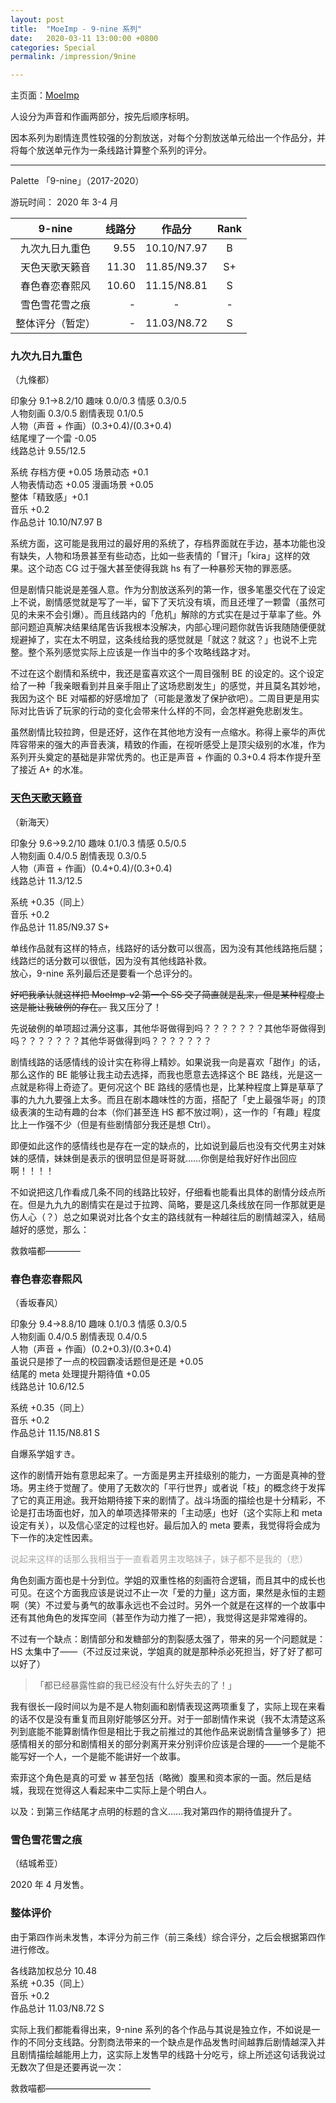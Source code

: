 ```yaml
---
layout: post
title:  "MoeImp - 9-nine 系列"
date:   2020-03-11 13:00:00 +0800
categories: Special
permalink: /impression/9nine

---
```


主页面：[MoeImp](http://yoro.xyz/impression)

人设分为声音和作画两部分，按先后顺序标明。

因本系列为剧情连贯性较强的分割放送，对每个分割放送单元给出一个作品分，并将每个放送单元作为一条线路计算整个系列的评分。

---

Palette 「9-nine」（2017-2020）

游玩时间： 2020 年 3-4 月

| 9-nine | 线路分  |   作品分 | Rank |
| :---------------: | ---: | :---------: | :--: |
| 九次九日九重色 | 9.55 | 10.10/N7.97 |  B  |
| 天色天歌天籁音 | 11.30 | 11.85/N9.37 |  S+  |
| 春色春恋春熙风 | 10.60 | 11.15/N8.81 |  S  |
| 雪色雪花雪之痕 | - | - |  -   |
| 整体评分（暂定） | - | 11.03/N8.72 |  S  |

### 九次九日九重色

（九條都）

印象分 9.1→8.2/10 趣味 0.0/0.3 情感 0.3/0.5<br />
人物刻画 0.3/0.5 剧情表现 0.1/0.5<br />
人物（声音 + 作画）(0.3+0.4)/(0.3+0.4)<br />
结尾埋了一个雷 -0.05<br />
线路总计 9.55/12.5

系统 存档方便 +0.05 场景动态 +0.1 <br />
人物表情动态 +0.05 漫画场景 +0.05<br />
整体「精致感」+0.1<br />
音乐 +0.2<br />
作品总计 10.10/N7.97 B

系统方面，这可能是我用过的最好用的系统了，存档界面就在手边，基本功能也没有缺失，人物和场景甚至有些动态，比如一些表情的「冒汗」「kira」这样的效果。这个动态 CG 过于强大甚至使得我跳 hs 有了一种暴殄天物的罪恶感。

但是剧情只能说是差强人意。作为分割放送系列的第一作，很多笔墨交代在了设定上不说，剧情感觉就是写了一半，留下了天坑没有填，而且还埋了一颗雷（虽然可见的未来不会引爆）。而且线路内的「危机」解除的方式实在是过于草率了些。外部问题迫真解决结果结尾告诉我根本没解决，内部心理问题你就告诉我随随便便就规避掉了，实在太不明显，这条线给我的感觉就是「就这？就这？」也说不上完整。整个系列感觉实际上应该是一作当中的多个攻略线路才对。

不过在这个剧情和系统中，我还是蛮喜欢这个一周目强制 BE 的设定的。这个设定给了一种「我亲眼看到并且亲手阻止了这场悲剧发生」的感觉，并且莫名其妙地，我因为这个 BE 对喵都的好感增加了（可能是激发了保护欲吧）。二周目更是用实际对比告诉了玩家的行动的变化会带来什么样的不同，会怎样避免悲剧发生。

虽然剧情比较拉跨，但是还好，这作在其他地方没有一点缩水。称得上豪华的声优阵容带来的强大的声音表演，精致的作画，在视听感受上是顶尖级别的水准，作为系列开头奠定的基础是非常优秀的。也正是声音 + 作画的 0.3+0.4 将本作提升至了接近 A+ 的水准。

### [天色天歌天籁音](http://yoro.xyz/kawaiigirls/2020/03/12/9nine-sora.html)

（新海天）

印象分 9.6→9.2/10 趣味 0.1/0.3 情感 0.5/0.5<br />
人物刻画 0.4/0.5 剧情表现 0.3/0.5<br />
人物（声音 + 作画）(0.4+0.4)/(0.3+0.4)<br />
线路总计 11.3/12.5

系统 +0.35（同上）<br />
音乐 +0.2<br />
作品总计 11.85/N9.37 S+

单线作品就有这样的特点，线路好的话分数可以很高，因为没有其他线路拖后腿；线路烂的话分数可以很低，因为没有其他线路补救。<br />
放心，9-nine 系列最后还是要看一个总评分的。

~~好吧我承认就这样把 MoeImp-v2 第一个 SS 交了简直就是乱来，但是某种程度上这是能让我破例的存在。~~ 我又压分了！

先说破例的单项超过满分这事，其他华哥做得到吗？？？？？？？其他华哥做得到吗？？？？？？？其他华哥做得到吗？？？？？？？

剧情线路的话感情线的设计实在称得上精妙。如果说我一向是喜欢「甜作」的话，那么这作的 BE 能够让我主动去选择，而我也愿意去选择这个 BE 路线，光是这一点就是称得上奇迹了。更何况这个 BE 路线的感情也是，比某种程度上算是草草了事的九九九要强上太多。而且在剧本趣味性的方面，搭配了「史上最强华哥」的顶级表演的生动有趣的台本（你们甚至连 HS 都不放过啊），这一作的「有趣」程度比上一作强不少（但是有些剧情部分我还是想 Ctrl）。

即便如此这作的感情线也是存在一定的缺点的，比如说到最后也没有交代男主对妹妹的感情，妹妹倒是表示的很明显但是哥哥就……你倒是给我好好作出回应啊！！！！

不如说把这几作看成几条不同的线路比较好，仔细看也能看出具体的剧情分歧点所在。但是九九九的剧情实在是过于拉跨、简略，要是这几条线放在同一作那就更是伤人心（？）总之如果说对比各个女主的路线就有一种越往后的剧情越深入，结局越好的感觉，那么：

救救喵都————

### 春色春恋春熙风

（香坂春风）

印象分 9.4→8.8/10 趣味 0.1/0.3 情感 0.3/0.5<br />
人物刻画 0.4/0.5 剧情表现 0.4/0.5<br />
人物（声音 + 作画）(0.2+0.3)/(0.3+0.4)<br />
虽说只是掺了一点的校园霸凌话题但是还是 +0.05<br />
结尾的 meta 处理提升期待值 +0.05<br />
线路总计 10.6/12.5

系统 +0.35（同上）<br />
音乐 +0.2<br />
作品总计 11.15/N8.81 S

自爆系学姐すき。

这作的剧情开始有意思起来了。一方面是男主开挂级别的能力，一方面是真神的登场。男主终于觉醒了。使用了无数次的「平行世界」或者说「枝」的概念终于发挥了它的真正用途。我开始期待接下来的剧情了。战斗场面的描绘也是十分精彩，不论是打击场面也好，加入的单项选择带来的「主动感」也好（这个实际上和 meta 设定有关），以及信心坚定的过程也好。最后加入的 meta 要素，我觉得将会成为下一作的决定性因素。

<p style="color: #AAAAAA">说起来这样的话那么我相当于一直看着男主攻略妹子，妹子都不是我的（悲）</p>

角色刻画方面也是十分到位。学姐的双重性格的刻画符合逻辑，而且其中的成长也可见。在这个方面我应该是说过不止一次「爱的力量」这方面，果然是永恒的主题啊（笑）不过爱与勇气的故事永远也不会过时。另外一个就是在这样的一个故事中还有其他角色的发挥空间（甚至作为动力推了一把），我觉得这是非常难得的。

不过有一个缺点：剧情部分和发糖部分的割裂感太强了，带来的另一个问题就是：HS 太集中了——（不过反过来说，学姐真的就是那种杀必死担当，好了好了都可以好了）

> 「都已经暴露性癖的我已经没有什么好失去的了！」

我有很长一段时间以为是不是人物刻画和剧情表现这两项重复了，实际上现在来看的话不仅是没有重复而且刚好能够区分开。对于一部剧情作来说（我不太清楚这系列到底能不能算剧情作但是相比于我之前推过的其他作品来说剧情含量够多了）把感情相关的部分和剧情相关的部分剥离开来分别评价应该是合理的——一个是能不能写好一个人，一个是能不能讲好一个故事。

索菲这个角色是真的可爱 w 甚至包括（略微）腹黑和资本家的一面。然后是结城，我现在觉得这人看起来中二实际上是个明白人。

以及：到第三作结尾才点明的标题的含义……我对第四作的期待值提升了。

### 雪色雪花雪之痕

（结城希亚）

2020 年 4 月发售。

### 整体评价

由于第四作尚未发售，本评分为前三作（前三条线）综合评分，之后会根据第四作进行修改。

各线路加权总分 10.48<br />
系统 +0.35（同上）<br />
音乐 +0.2<br />
作品总计 11.03/N8.72 S

实际上我们都能看得出来，9-nine 系列的各个作品与其说是独立作，不如说是一作的不同分支线路。分割商法带来的一个缺点是作品发售时间越靠后剧情越深入并且剧情描绘越能用上力，这实际上发售早的线路十分吃亏，综上所述这句话我说过无数次了但是还要再说一次：

救救喵都————————————
